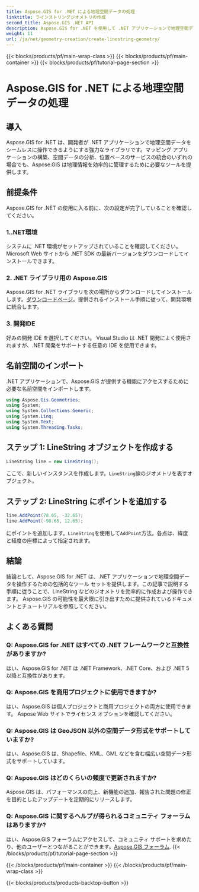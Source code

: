 ```yaml
---
title: Aspose.GIS for .NET による地理空間データの処理
linktitle: ラインストリングジオメトリの作成
second_title: Aspose.GIS .NET API
description: Aspose.GIS for .NET を使用して .NET アプリケーションで地理空間データを操作する方法を学びます。マップを簡単に作成、分析、視覚化します。
weight: 11
url: /ja/net/geometry-creation/create-linestring-geometry/
---
```


{{< blocks/products/pf/main-wrap-class >}}
{{< blocks/products/pf/main-container >}}
{{< blocks/products/pf/tutorial-page-section >}}

# Aspose.GIS for .NET による地理空間データの処理

## 導入
Aspose.GIS for .NET は、開発者が .NET アプリケーションで地理空間データをシームレスに操作できるようにする強力なライブラリです。マッピング アプリケーションの構築、空間データの分析、位置ベースのサービスの統合のいずれの場合でも、Aspose.GIS は地理情報を効率的に管理するために必要なツールを提供します。
## 前提条件
Aspose.GIS for .NET の使用に入る前に、次の設定が完了していることを確認してください。
### 1..NET環境
システムに .NET 環境がセットアップされていることを確認してください。 Microsoft Web サイトから .NET SDK の最新バージョンをダウンロードしてインストールできます。
### 2. .NET ライブラリ用の Aspose.GIS
 Aspose.GIS for .NET ライブラリを次の場所からダウンロードしてインストールします。[ダウンロードページ](https://releases.aspose.com/gis/net/)。提供されるインストール手順に従って、開発環境に統合します。
### 3. 開発IDE
好みの開発 IDE を選択してください。 Visual Studio は .NET 開発によく使用されますが、.NET 開発をサポートする任意の IDE を使用できます。

## 名前空間のインポート
.NET アプリケーションで、Aspose.GIS が提供する機能にアクセスするために必要な名前空間をインポートします。

```csharp
using Aspose.Gis.Geometries;
using System;
using System.Collections.Generic;
using System.Linq;
using System.Text;
using System.Threading.Tasks;
```
## ステップ 1: LineString オブジェクトを作成する
```csharp
LineString line = new LineString();
```
ここで、新しいインスタンスを作成します。`LineString`線のジオメトリを表すオブジェクト。
## ステップ 2: LineString にポイントを追加する
```csharp
line.AddPoint(78.65, -32.65);
line.AddPoint(-98.65, 12.65);
```
にポイントを追加します。`LineString`を使用して`AddPoint`方法。各点は、緯度と経度の座標によって指定されます。

## 結論
結論として、Aspose.GIS for .NET は、.NET アプリケーションで地理空間データを操作するための包括的なツール セットを提供します。この記事で説明する手順に従うことで、LineString などのジオメトリを効率的に作成および操作できます。 Aspose.GIS の可能性を最大限に引き出すために提供されているドキュメントとチュートリアルを参照してください。
## よくある質問
### Q: Aspose.GIS for .NET はすべての .NET フレームワークと互換性がありますか?
はい、Aspose.GIS for .NET は .NET Framework、.NET Core、および .NET 5 以降と互換性があります。
### Q: Aspose.GIS を商用プロジェクトに使用できますか?
はい、Aspose.GIS は個人プロジェクトと商用プロジェクトの両方に使用できます。 Aspose Web サイトでライセンス オプションを確認してください。
### Q: Aspose.GIS は GeoJSON 以外の空間データ形式をサポートしていますか?
はい、Aspose.GIS は、Shapefile、KML、GML などを含む幅広い空間データ形式をサポートしています。
### Q: Aspose.GIS はどのくらいの頻度で更新されますか?
Aspose.GIS は、パフォーマンスの向上、新機能の追加、報告された問題の修正を目的としたアップデートを定期的にリリースします。
### Q: Aspose.GIS に関するヘルプが得られるコミュニティ フォーラムはありますか?
はい、Aspose.GIS フォーラムにアクセスして、コミュニティ サポートを求めたり、他のユーザーとつながることができます。[Aspose.GIS フォーラム](https://forum.aspose.com/c/gis/33).
{{< /blocks/products/pf/tutorial-page-section >}}

{{< /blocks/products/pf/main-container >}}
{{< /blocks/products/pf/main-wrap-class >}}

{{< blocks/products/products-backtop-button >}}
